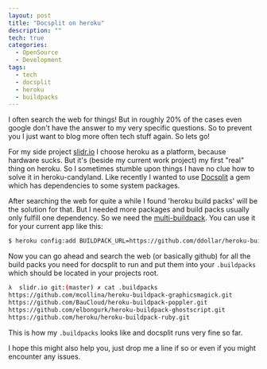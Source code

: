 ```yaml
---
layout: post
title: "Docsplit on heroku"
description: ""
tech: true
categories:
  - OpenSource
  - Development
tags:
  - tech
  - docsplit
  - heroku
  - buildpacks
---
```


I often search the web for things! But in roughly 20% of the cases even google don't have the answer to my very specific questions. So to prevent you I just want to blog more often tech stuff again. So lets go!

For my side project [slidr.io](http://slidr.io) I choose heroku as a platform, because hardware sucks. But it's (beside my current work project) my first "real" thing on heroku. So I sometimes stumble upon things I have no clue how to solve it in heroku-candyland. Like recently I wanted to use [Docsplit](http://documentcloud.github.io/docsplit/) a gem which has dependencies to some system packages.

After searching the web for quite a while I found 'heroku build packs' will be the solution for that. But I needed more packages and build packs usually only fulfill one dependency. So we need the [multi-buildpack](https://github.com/ddollar/heroku-buildpack-multi). You can use it for your current app like this:

```bash
$ heroku config:add BUILDPACK_URL=https://github.com/ddollar/heroku-buildpack-multi.git
```

Now you can go ahead and search the web (or basically github) for all the build packs you need for docsplit to run and put them into your `.buildpacks` which should be located in your projects root.

```bash
λ  slidr.io git:(master) ✗ cat .buildpacks
https://github.com/mcollina/heroku-buildpack-graphicsmagick.git
https://github.com/BauCloud/heroku-buildpack-poppler.git
https://github.com/elbongurk/heroku-buildpack-ghostscript.git
https://github.com/heroku/heroku-buildpack-ruby.git
```

This is how my `.buildpacks` looks like and docsplit runs very fine so far.

I hope this might also help you, just drop me a line if so or even if you might encounter any issues.
